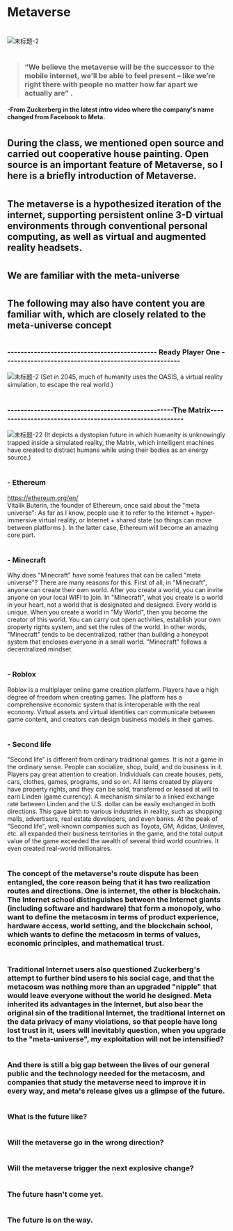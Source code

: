 # Metaverse
 
# 
#
#
#
#
#
#
#
#
#
#
#
#
![未标题-2](https://user-images.githubusercontent.com/95058724/143525552-60517d54-71e0-44cb-a6b1-bf8e3edfc489.jpg)
# 
#
#
#
#
#
#
#
#
#
#
#
#
#
#
#
#
#
#
#
#
#
#

> ### “We believe the metaverse will be the successor to the mobile internet, we’ll be able to feel present – like we’re right there with people no matter how far apart we actually are” .  
#### -From Zuckerberg in the latest intro video where the company's name changed from Facebook to Meta.  
#
#
#
#
#
#
#
#
#
#
#
#
#
#
#
#
#
#
#
#
#
## During the class, we mentioned open source and carried out cooperative house painting.  Open source is an important feature of Metaverse, so I here is a briefly introduction of Metaverse.
#
#
#
#
#
#
#
#
#
#
#
#
#
#

## The metaverse is a hypothesized iteration of the internet, supporting persistent online 3-D virtual environments through conventional personal computing, as well as virtual and augmented reality headsets.   
#
#
#
#
#
#
#
#
#
#
#
#
#
## We are familiar with the meta-universe                                
#
#
#
## The following may also have content you are familiar with, which are closely related to the meta-universe concept
#
#
#
#
#
###                       --------------------------------------------- Ready Player One -----------------------------------------------------
 
![未标题-2](https://user-images.githubusercontent.com/95058724/143526756-f15aceb7-57ec-40d0-ad27-aaf1a11af630.jpg)
(Set in 2045, much of humanity uses the OASIS, a virtual reality simulation, to escape the real world.) 
#
#
#
###                       --------------------------------------------------The Matrix---------------------------------------------------------
![未标题-22](https://user-images.githubusercontent.com/95058724/143527995-825bf856-308c-400e-8d0f-b16f219cd3cf.jpg)
(It depicts a dystopian future in which humanity is unknowingly trapped inside a simulated reality, the Matrix, which intelligent machines have created to distract humans while using their bodies as an energy source.)
#
#
#

#
### - Ethereum  
https://ethereum.org/en/  
Vitalik Buterin, the founder of Ethereum, once said about the "meta universe": As far as I know, people use it to refer to the Internet + hyper-immersive virtual reality, or Internet + shared state (so things can move between platforms ). In the latter case, Ethereum will become an amazing core part.  
#
#
#
#
#
#
#
#
#
#

### - Minecraft
Why does "Minecraft" have some features that can be called "meta universe"? There are many reasons for this. First of all, in "Minecraft", anyone can create their own world. After you create a world, you can invite anyone on your local WIFI to join. In "Minecraft", what you create is a world in your heart, not a world that is designated and designed. Every world is unique. When you create a world in "My World", then you become the creator of this world. You can carry out open activities, establish your own property rights system, and set the rules of the world. In other words, "Minecraft" tends to be decentralized, rather than building a honeypot system that encloses everyone in a small world. "Minecraft" follows a decentralized mindset.  
#
#
#
#
#
#
#
#
#
#

### - Roblox
Roblox is a multiplayer online game creation platform. Players have a high degree of freedom when creating games. The platform has a comprehensive economic system that is interoperable with the real economy. Virtual assets and virtual identities can communicate between game content, and creators can design business models in their games.  
#
#
#
#
#
#
#
#
#
#

### - Second life
"Second life" is different from ordinary traditional games. It is not a game in the ordinary sense. People can socialize, shop, build, and do business in it. Players pay great attention to creation. Individuals can create houses, pets, cars, clothes, games, programs, and so on. All items created by players have property rights, and they can be sold, transferred or leased at will to earn Linden (game currency). A mechanism similar to a linked exchange rate between Linden and the U.S. dollar can be easily exchanged in both directions. This gave birth to various industries in reality, such as shopping malls, advertisers, real estate developers, and even banks. At the peak of "Second life", well-known companies such as Toyota, GM, Adidas, Unilever, etc. all expanded their business territories in the game, and the total output value of the game exceeded the wealth of several third world countries. It even created real-world millionaires.  
#
#
#
#
#
#
#
#
#
### The concept of the metaverse's route dispute has been entangled, the core reason being that it has two realization routes and directions. One is internet, the other is blockchain. The Internet school distinguishes between the Internet giants (including software and hardware) that form a monopoly, who want to define the metacosm in terms of product experience, hardware access, world setting, and the blockchain school, which wants to define the metacosm in terms of values, economic principles, and mathematical trust.    
#
### Traditional Internet users also questioned Zuckerberg's attempt to further bind users to his social cage, and that the metacosm was nothing more than an upgraded "nipple" that would leave everyone without the world he designed. Meta inherited its advantages in the Internet, but also bear the original sin of the traditional Internet, the traditional Internet on the data privacy of many violations, so that people have long lost trust in it, users will inevitably question, when you upgrade to the "meta-universe", my exploitation will not be intensified?    
#
### And there is still a big gap between the lives of our general public and the technology needed for the metacosm, and companies that study the metaverse need to improve it in every way, and meta's release gives us a glimpse of the future.  
#
#
#
#
#
#
#
#
#
#
#
#
### What is the future like?   
#
### Will the metaverse go in the wrong direction?  
#
### Will the metaverse trigger the next explosive change?  
#
### The future hasn't come yet.   
#
### The future is on the way.  
#
#
#
#
#
#
#

 

